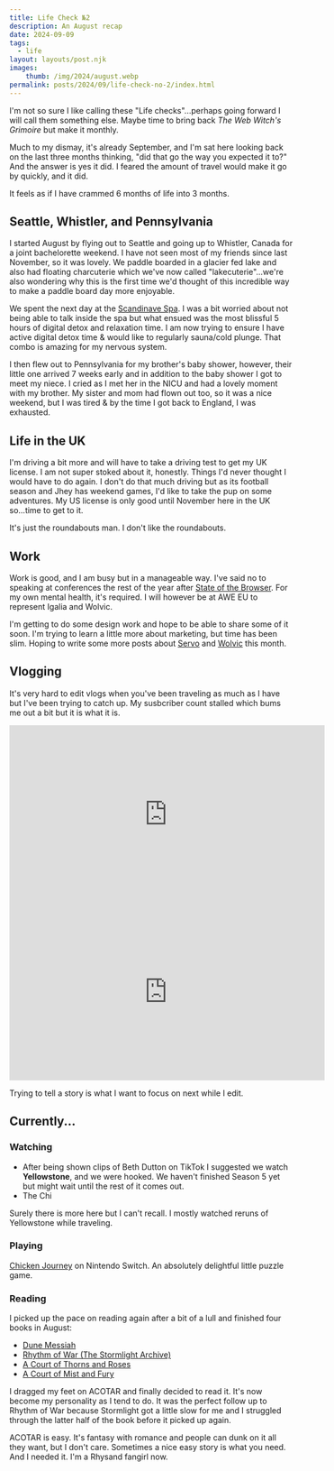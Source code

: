 ```yaml
---
title: Life Check №2
description: An August recap
date: 2024-09-09
tags:
  - life
layout: layouts/post.njk
images:
    thumb: /img/2024/august.webp
permalink: posts/2024/09/life-check-no-2/index.html
---
```


I'm not so sure I like calling these "Life checks"...perhaps going forward I will call them something else. Maybe time to bring back _The Web Witch's Grimoire_ but make it monthly. 

Much to my dismay, it's already September, and I'm sat here looking back on the last three months thinking, "did that go the way you expected it to?" And the answer is yes it did. I feared the amount of travel would make it go by quickly, and it did. 

It feels as if I have crammed 6 months of life into 3 months.  

## Seattle, Whistler, and Pennsylvania
I started August by flying out to Seattle and going up to Whistler, Canada for a joint bachelorette weekend. I have not seen most of my friends since last November, so it was lovely. We paddle boarded in a glacier fed lake and also had floating charcuterie which we've now called "lakecuterie"...we're also wondering why this is the first time we'd thought of this incredible way to make a paddle board day more enjoyable. 

We spent the next day at the [Scandinave Spa](https://www.scandinave.com/whistler). I was a bit worried about not being able to talk inside the spa but what ensued was the most blissful 5 hours of digital detox and relaxation time. I am now trying to ensure I have active digital detox time & would like to regularly sauna/cold plunge. That combo is amazing for my nervous system. 

I then flew out to Pennsylvania for my brother's baby shower, however, their little one arrived 7 weeks early and in addition to the baby shower I got to meet my niece. I cried as I met her in the NICU and had a lovely moment with my brother. My sister and mom had flown out too, so it was a nice weekend, but I was tired & by the time I got back to England, I was exhausted. 

## Life in the UK
I'm driving a bit more and will have to take a driving test to get my UK license. I am not super stoked about it, honestly. Things I'd never thought I would have to do again. I don't do that much driving but as its football season and Jhey has weekend games, I'd like to take the pup on some adventures. My US license is only good until November here in the UK so...time to get to it.

It's just the roundabouts man. I don't like the roundabouts. 

## Work 
Work is good, and I am busy but in a manageable way. I've said no to speaking at conferences the rest of the year after [State of the Browser](https://2024.stateofthebrowser.com/). For my own mental health, it's required. I will however be at AWE EU to represent Igalia and Wolvic. 

I'm getting to do some design work and hope to be able to share some of it soon. I'm trying to learn a little more about marketing, but time has been slim. Hoping to write some more posts about [Servo](https://servo.org/) and [Wolvic](https://wolvic.com/en/) this month.

## Vlogging
It's very hard to edit vlogs when you've been traveling as much as I have but I've been trying to catch up. My susbcriber count stalled which bums me out a bit but it is what it is. 

<iframe width="560" height="315" src="https://www.youtube.com/embed/jhbij53YVXc?si=3H4t95E7VyTKt6jj" title="YouTube video player" frameborder="0" allow="accelerometer; autoplay; clipboard-write; encrypted-media; gyroscope; picture-in-picture; web-share" referrerpolicy="strict-origin-when-cross-origin" allowfullscreen></iframe>

<iframe width="560" height="315" src="https://www.youtube.com/embed/xq4mf8XH3Fw?si=m8kCNiqSriCgYQnj" title="YouTube video player" frameborder="0" allow="accelerometer; autoplay; clipboard-write; encrypted-media; gyroscope; picture-in-picture; web-share" referrerpolicy="strict-origin-when-cross-origin" allowfullscreen></iframe>

Trying to tell a story is what I want to focus on next while I edit. 

## Currently... 

### Watching
- After being shown clips of Beth Dutton on TikTok I suggested we watch **Yellowstone**, and we were hooked. We haven't finished Season 5 yet but might wait until the rest of it comes out. 
- The Chi 

Surely there is more here but I can't recall. I mostly watched reruns of Yellowstone while traveling. 

### Playing

[Chicken Journey](https://www.nintendo.com/us/store/products/chicken-journey-switch/) on Nintendo Switch. An absolutely delightful little puzzle game. 

### Reading 
I picked up the pace on reading again after a bit of a lull and finished four books in August:
- [Dune Messiah](https://amzn.to/4eaDcai)
- [Rhythm of War (The Stormlight Archive)](https://amzn.to/3XiOHpc)
- [A Court of Thorns and Roses](https://amzn.to/4dTnvV8)
- [A Court of Mist and Fury](https://amzn.to/4evO6I3)

I dragged my feet on ACOTAR and finally decided to read it. It's now become my personality as I tend to do. It was the perfect follow up to Rhythm of War because Stormlight got a little slow for me and I struggled through the latter half of the book before it picked up again. 

ACOTAR is easy. It's fantasy with romance and people can dunk on it all they want, but I don't care. Sometimes a nice easy story is what you need. And I needed it. I'm a Rhysand fangirl now. 
